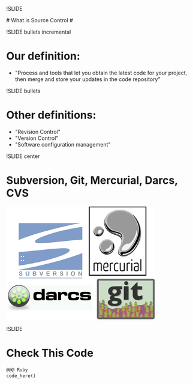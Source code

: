 !SLIDE
<link href='http://fonts.googleapis.com/css?family=Comfortaa:400,700' rel='stylesheet' type='text/css'>
# What is Source Control #

!SLIDE bullets incremental
# Our definition: #

* "Process and tools that let you obtain the latest code for your project, then 
merge and store your updates in the code repository"

!SLIDE bullets
# Other definitions: #

* "Revision Control"
* "Version Control"
* "Software configuration management"

!SLIDE center
# Subversion, Git, Mercurial, Darcs, CVS #

![whatever](sc_logos.png)

!SLIDE
# Check This Code #
    @@@ Ruby
    code_here()
